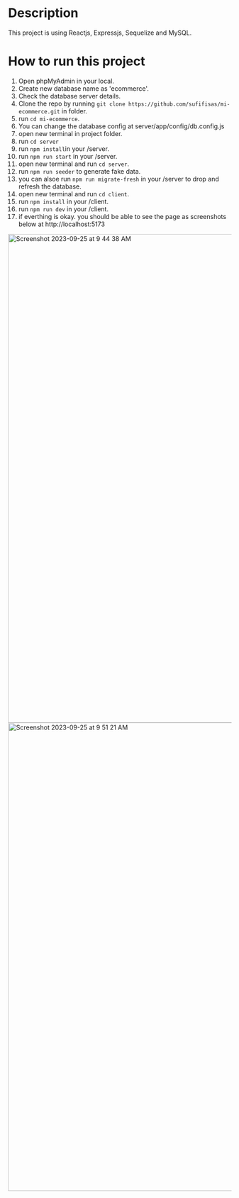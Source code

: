 # Description

This project is using Reactjs, Expressjs, Sequelize and MySQL.

# How to run this project

1. Open phpMyAdmin in your local.
2. Create new database name as 'ecommerce'.
3. Check the database server details.
4. Clone the repo by running `git clone https://github.com/sufifisas/mi-ecommerce.git` in folder.
5. run `cd mi-ecommerce`.
6. You can change the database config at server/app/config/db.config.js
7. open new terminal in project folder.
8. run `cd server`
9. run `npm install`in your /server.
10. run `npm run start` in your /server.
11. open new terminal and run `cd server`.
12. run `npm run seeder` to generate fake data.
13. you can alsoe run `npm run migrate-fresh` in your /server to drop and refresh the database.
14. open new terminal and run `cd client`.
15. run `npm install` in your /client.
16. run `npm run dev` in your /client.
17. if everthing is okay. you should be able to see the page as screenshots below at http://localhost:5173

<img width="1103" alt="Screenshot 2023-09-25 at 9 44 38 AM" src="https://github.com/sufifisas/mi-ecommerce/assets/50712718/9a1cedc6-b7df-4259-bd8a-e2f9a591ac08">
<img width="1057" alt="Screenshot 2023-09-25 at 9 51 21 AM" src="https://github.com/sufifisas/mi-ecommerce/assets/50712718/eb203568-0746-4939-8ffd-f57d44b0c535">


